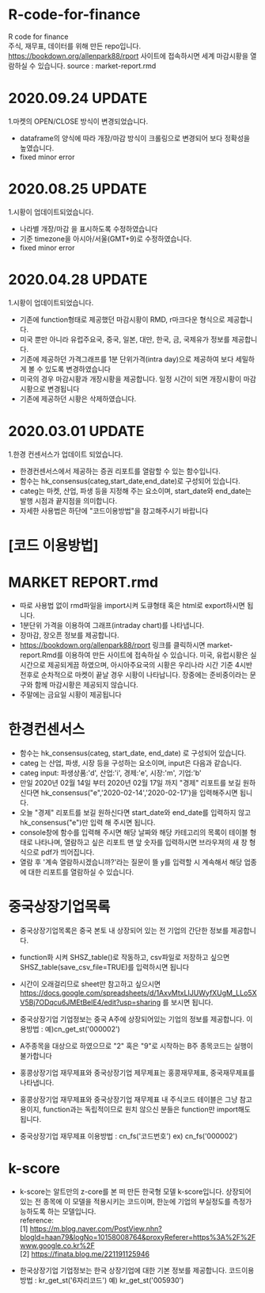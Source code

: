# R-code-for-finance
R code for finance <br>
주식, 재무표, 데이터를 위해 만든 repo입니다. <br>
https://bookdown.org/allenpark88/rport 사이트에 접속하시면 세계 마감시황을 열람하실 수 있습니다. source : market-report.rmd <br>

# 2020.09.24 UPDATE
1.마켓의 OPEN/CLOSE 방식이 변경되었습니다.
- dataframe의 양식에 따라 개장/마감 방식이 크롤링으로 변경되어 보다 정확성을 높였습니다. <br>
- fixed minor error

# 2020.08.25 UPDATE
1.시황이 업데이트되었습니다.
- 나라별 개장/마감 을 표시하도록 수정하였습니다 <br>
- 기준 timezone을 아시아/서울(GMT+9)로 수정하였습니다.
- fixed minor error

# 2020.04.28 UPDATE
1.시황이 업데이트되었습니다.
- 기존에 function형태로 제공했던 마감시황이 RMD, r마크다운 형식으로 제공합니다. <br>
- 미국 뿐만 아니라 유럽주요국, 중국, 일본, 대만, 한국, 금, 국제유가 정보를 제공합니다. <br>
- 기존에 제공하던 가격그래프를 1분 단위가격(intra day)으로 제공하여 보다 세밀하게 볼 수 있도록 변경하였습니다 <br>
- 미국의 경우 마감시황과 개장시황을 제공합니다. 일정 시간이 되면 개장시황이 마감시황으로 변경됩니다 <br>
- 기존에 제공하던 시황은 삭제하였습니다. <br>

# 2020.03.01 UPDATE
1.한경 컨센서스가 업데이트 되었습니다.
- 한경컨센서스에서 제공하는 증권 리포트를 열람할 수 있는 함수입니다. <br>
- 함수는 hk_consensus(categ,start_date,end_date)로 구성되어 있습니다. <br>
- categ는 마켓, 산업, 파생 등을 지정해 주는 요소이며, start_date와 end_date는 발행 시점과 끝지점을 의미합니다. <br>
- 자세한 사용법은 하단에 "코드이용방법"을 참고해주시기 바랍니다 <br>

# [코드 이용방법]
# MARKET REPORT.rmd
- 따로 사용법 없이 rmd파일을 import시켜 도큐형태 혹은 html로 export하시면 됩니다. <br>
- 1분단위 가격을 이용하여 그래프(intraday chart)를 나타냅니다. <br>
- 장마감, 장오픈 정보를 제공합니다. <br>
- https://bookdown.org/allenpark88/rport  링크를 클릭하시면 market-report.Rmd를 이용하여 만든 사이트에 접속하실 수 있습니다. 미국, 유럽시황은 실시간으로 제공되게끔 하였으며, 아시아주요국의 시황은 우리나라 시간 기준 4시반 전후로 순차적으로 마켓이 끝날 경우 시황이 나타납니다. 장중에는 준비중이라는 문구와 함께 마감시황은 제공되지 않습니다. <br>
- 주말에는 금요일 시황이 제공됩니다 <br>

# 한경컨센서스
- 함수는 hk_consensus(categ, start_date, end_date) 로 구성되어 있습니다. <br>
- categ 는 산업, 파생, 시장 등을 구성하는 요소이며, input은 다음과 같습니다. <br>
- categ input: 파생상품:'d', 산업:'i', 경제:'e', 시장:'m', 기업:'b'  <br>
- 만일 2020년 02월 14일 부터 2020년 02월 17일 까지 "경제" 리포트를 보길 원하신다면 hk_consensus("e",'2020-02-14','2020-02-17')을 입력해주시면 됩니다. <br>
- 오늘 "경제" 리포트를 보길 원하신다면 start_date와 end_date를 입력하지 않고 hk_consensus("e")만 입력 해 주시면 됩니다. <br>
- console창에 함수를 입력해 주시면 해당 날짜와 해당 카테고리의 목록이 테이블 형태로 나타나며, 열람하고 싶은 리포트 맨 앞 숫자를 입력하시면 브라우져의 새 창 형식으로 pdf가 띄어집니다. <br>
- 열람 후 '계속 열람하시겠습니까?'라는 질문이 뜰 y를 입력할 시 계속해서 해당 업종에 대한 리포트를 열람하실 수 있습니다. <br>


# 중국상장기업목록
- 중국상장기업목록은 중국 본토 내 상장되어 있는 전 기업의 간단한 정보를 제공합니다. <br>
- function화 시켜 SHSZ_table()로 작동하고, csv파일로 저장하고 싶으면 SHSZ_table(save_csv_file=TRUE)를 입력하시면 됩니다 <br>
- 시간이 오래걸리므로 sheet만 참고하고 싶으시면 https://docs.google.com/spreadsheets/d/1AxvMtxLIJUWyfXUgM_LLo5XV5Bj7ODqcu6JMEtBelE4/edit?usp=sharing 를 보시면 됩니다.

- 중국상장기업 기업정보는 중국 A주에 상장되어있는 기업의 정보를 제공합니다. 이용방법 : 예)cn_get_st('000002') <br>
- A주종목을 대상으로 하였으므로 "2" 혹은 "9"로 시작하는 B주 종목코드는 실행이 불가합니다 <br>
- 홍콩상장기업 재무제표와 중국상장기업 제무제표는 홍콩재무제표, 중국재무제표를 나타냅니다. <br>

- 홍콩상장기업 재무제표와 중국상장기업 재무제표 내 주식코드 테이블은 그냥 참고용이지, function과는 독립적이므로 원치 않으신 분들은 function만 import해도 됩니다. <br>

- 중국상장기업 재무제표 이용방법 : cn_fs('코드번호') ex) cn_fs('000002') <br>

# k-score
- k-score는 알트만의 z-core를 본 떠 만든 한국형 모델 k-score입니다. 상장되어 있는 전 종목에 이 모델을 적용시키는 코드이며, 한눈에 기업의 부실정도를 측정가능하도록 하는 모델입니다.<br>
reference: <br>
[1] https://m.blog.naver.com/PostView.nhn?blogId=haan79&logNo=10158008764&proxyReferer=https%3A%2F%2Fwww.google.co.kr%2F<br>
[2] https://finata.blog.me/221191125946

- 한국상장기업 기업정보는 한국 상장기업에 대한 기본 정보를 제공합니다. 코드이용방법 : kr_get_st('6자리코드') 예) kr_get_st('005930')<br>

